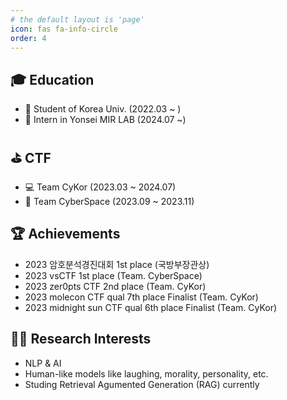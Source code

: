 ```yaml
---
# the default layout is 'page'
icon: fas fa-info-circle
order: 4
---
```


## 🎓 Education

- 🐯 Student of Korea Univ. (2022.03 ~ )
- 🐤 Intern in Yonsei MIR LAB (2024.07 ~)

## ⛳️ CTF

- 💻 Team CyKor (2023.03 ~ 2024.07)
- 🚀 Team CyberSpace (2023.09 ~ 2023.11)

## 🏆 Achievements

- 2023 암호분석경진대회 1st place (국방부장관상)
- 2023 vsCTF 1st place (Team. CyberSpace)
- 2023 zer0pts CTF 2nd place (Team. CyKor)
- 2023 molecon CTF qual 7th place Finalist (Team. CyKor)
- 2023 midnight sun CTF qual 6th place Finalist (Team. CyKor)

## 👨‍🔬 Research Interests

- NLP & AI
- Human-like models like laughing, morality, personality, etc.
- Studing Retrieval Agumented Generation (RAG) currently
